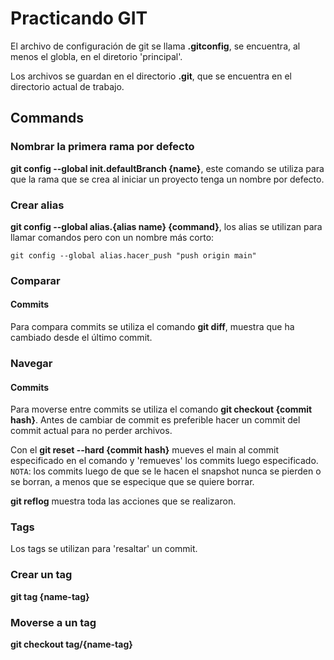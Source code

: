 # Practicando GIT
El archivo de configuración de git se llama **.gitconfig**, se encuentra, al menos el globla, en el diretorio 'principal'.

Los archivos se guardan en el directorio **.git**, que se encuentra en el directorio actual de trabajo.

## Commands

### Nombrar la primera rama por defecto
**git config --global init.defaultBranch {name}**, este comando se utiliza para que la rama que se crea al iniciar un proyecto tenga un nombre por defecto.

### Crear alias
**git config --global alias.{alias name} {command}**, los alias se utilizan para llamar comandos pero con un nombre más corto:

```
git config --global alias.hacer_push "push origin main"
```

### Comparar

#### Commits
Para compara commits se utiliza el comando **git diff**, muestra que ha cambiado desde el último commit.


### Navegar

#### Commits
Para moverse entre commits se utiliza el comando **git checkout {commit hash}**. Antes de cambiar de commit es preferible hacer un commit del commit actual para no perder archivos.

Con el **git reset --hard {commit hash}** mueves el main al commit especificado en el comando y 'remueves' los commits luego especificado. ``NOTA``: los commits luego de que se le hacen el snapshot nunca se pierden o se borran, a menos que se especique que se quiere borrar.

**git reflog** muestra toda las acciones que se realizaron.

### Tags
Los tags se utilizan para 'resaltar' un commit.

### Crear un tag
**git tag {name-tag}**

### Moverse a un tag
**git checkout tag/{name-tag}**